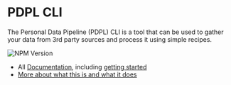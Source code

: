 # PDPL CLI

The Personal Data Pipeline (PDPL) CLI is a tool that can be used to gather your data from 3rd party sources and process it using simple recipes. 

![NPM Version](https://img.shields.io/npm/v/pdpl-cli)

- All [Documentation](docs), including [getting started](https://github.com/PersonalDataPipeline/pdpl-cli/blob/main/docs/getting-started.md)
- [More about what this is and what it does](https://www.joshcanhelp.com/personal-data-pipeline/)
